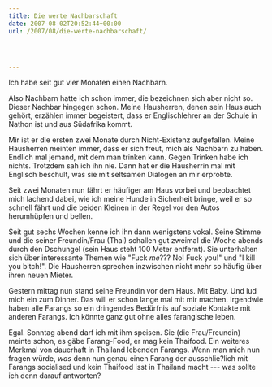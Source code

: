 ```yaml
---
title: Die werte Nachbarschaft
date: 2007-08-02T20:52:44+00:00
url: /2007/08/die-werte-nachbarschaft/




---
```

Ich habe seit gut vier Monaten einen Nachbarn.

Also Nachbarn hatte ich schon immer, die bezeichnen sich aber nicht so. Dieser Nachbar hingegen schon. Meine Hausherren, denen sein Haus auch gehört, erzählen immer begeistert, dass er Englischlehrer an der Schule in Nathon ist und aus Südafrika kommt.

Mir ist er die ersten zwei Monate durch Nicht-Existenz aufgefallen. Meine Hausherren meinten immer, dass er sich freut, mich als Nachbarn zu haben. Endlich mal jemand, mit dem man trinken kann. Gegen Trinken habe ich nichts. Trotzdem sah ich ihn nie. Dann hat er die Hausherrin mal mit Englisch beschult, was sie mit seltsamen Dialogen an mir erprobte.

Seit zwei Monaten nun fährt er häufiger am Haus vorbei und beobachtet mich lachend dabei, wie ich meine Hunde in Sicherheit bringe, weil er so schnell fährt und die beiden Kleinen in der Regel vor den Autos herumhüpfen und bellen.

Seit gut sechs Wochen kenne ich ihn dann wenigstens vokal. Seine Stimme und die seiner Freundin/Frau (Thai) schallen gut zweimal die Woche abends durch den Dschungel (sein Haus steht 100 Meter entfernt). Sie unterhalten sich über interessante Themen wie "Fuck _me_??? No! Fuck you!" und "I kill you bitch!". Die Hausherren sprechen inzwischen nicht mehr so häufig über ihren neuen Mieter.

Gestern mittag nun stand seine Freundin vor dem Haus. Mit Baby. Und lud mich ein zum Dinner. Das will er schon lange mal mit mir machen. Irgendwie haben alle Farangs so ein dringendes Bedürfnis auf soziale Kontakte mit anderen Farangs. Ich könnte ganz gut ohne alles farangische leben.

Egal. Sonntag abend darf ich mit ihm speisen. Sie (die Frau/Freundin) meinte schon, es gäbe Farang-Food, er mag kein Thaifood. Ein weiteres Merkmal von dauerhaft in Thailand lebenden Farangs. Wenn man mich nun fragen würde, _was_ denn nun genau einen Farang der ausschlie?lich mit Farangs socialised und kein Thaifood isst in Thailand macht --- was sollte ich denn darauf antworten?
